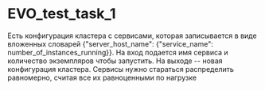 # EVO_test_task_1
Есть конфигурация кластера с сервисами, которая записывается в виде вложенных словарей {"server_host_name": {"service_name": number_of_instances_running}}. На вход подается имя сервиса и количество экземпляров чтобы запустить. На выходе -- новая конфигурация кластера. Сервисы нужно стараться распределить равномерно, считая все их равноценными по нагрузке